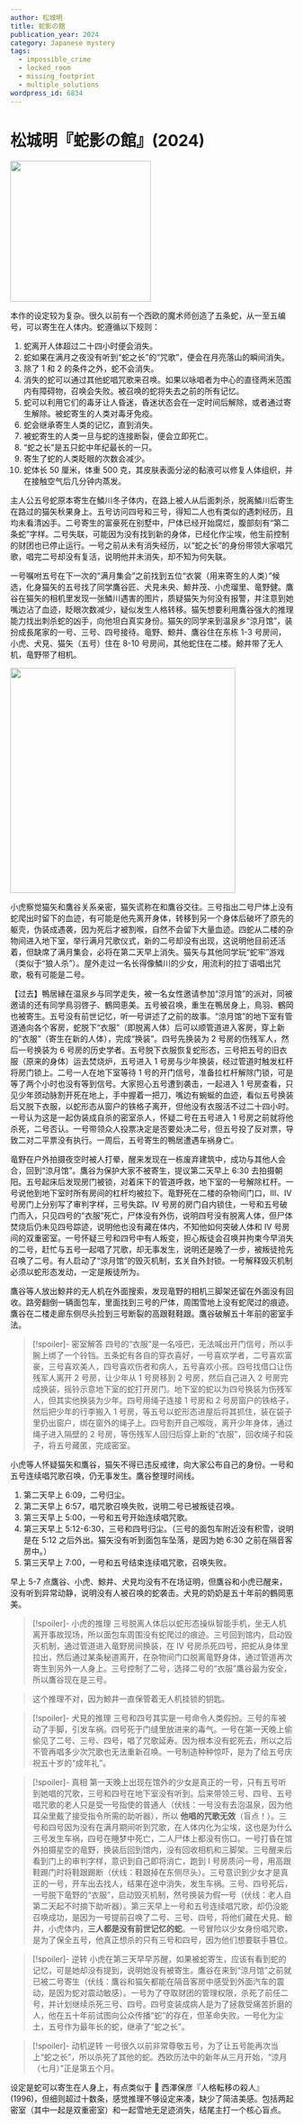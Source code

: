 ```yaml
---
author: 松城明
title: 蛇影の館
publication_year: 2024
category: Japanese mystery
tags:
  - impossible_crime
  - locked_room
  - missing_footprint
  - multiple_solutions
wordpress_id: 6834
---
```


# 松城明『蛇影の館』(2024)

<img src=images/2024_cover.jpg width=250/>

本作的设定较为复杂。很久以前有一个西欧的魔术师创造了五条蛇，从一至五编号，可以寄生在人体内。蛇遵循以下规则：
1. 蛇离开人体超过二十四小时便会消失。
2. 蛇如果在满月之夜没有听到“蛇之长”的“咒歌”，便会在月亮落山的瞬间消失。
3. 除了 1 和 2 的条件之外，蛇不会消失。
4. 消失的蛇可以通过其他蛇唱咒歌来召唤。如果以咏唱者为中心的直径两米范围内有障碍物，召唤会失败。被召唤的蛇将失去之前的所有记忆。
5. 蛇可以利用它们的毒牙让人昏迷，昏迷状态会在一定时间后解除，或者通过寄生解除。被蛇寄生的人类对毒牙免疫。
6. 蛇会继承寄生人类的记忆，直到消失。
7. 被蛇寄生的人类一旦与蛇的连接断裂，便会立即死亡。
8. “蛇之长”是五只蛇中年纪最长的一只。
9. 寄生了蛇的人类眨眼的次数会减少。
10. 蛇体长 50 厘米，体重 500 克，其皮肤表面分泌的黏液可以修复人体组织，并在接触空气后几分钟内蒸发。

主人公五号蛇原本寄生在鱗川冬子体内，在路上被人从后面刺杀，脱离鱗川后寄生在路过的猫矢秋果身上。五号访问四号和三号，得知二人也有类似的遇刺经历，且均未看清凶手。二号寄生的富豪死在别墅中，尸体已经开始腐烂，腹部刻有“第二条蛇”字样。二号失联，可能因为没有找到新的身体，已经化作尘埃，他生前控制的财团也已停止运行。一号之前从未有消失经历，以“蛇之长”的身份带领大家唱咒歌，唱完二号却没有复活，说明他并未消失，却不知为何失联。

一号嘱咐五号在下一次的“满月集会”之前找到五位“衣裳（用来寄生的人类）”候选，化身猫矢的五号找了同学鷹谷匠、犬見未央、鯨井茂、小虎瑠里、竜野健。鷹谷在猫矢的相机里发现一张鱗川遇害的图片，质疑猫矢为何没有报警，并注意到她嘴边沾了血迹，眨眼次数减少，疑似发生人格转移。猫矢想要利用鷹谷强大的推理能力找出刺杀蛇的凶手，向他坦白真实身份。猫矢的同学来到温泉乡“涼月馆”，装扮成長尾家的一号、三号、四号接待。竜野、鯨井、鷹谷住在东栋 1-3 号房间，小虎、犬見、猫矢（五号）住在 8-10 号房间，其他蛇住在二楼。鯨井带了无人机，竜野带了相机。

<img src=images/2024_floor_plan.jpg width=400/>

小虎察觉猫矢和鷹谷关系亲密，猫矢谎称在和鷹谷交往。三号指出二号尸体上没有蛇爬出时留下的血迹，有可能是他先离开身体，转移到另一个身体后破坏了原先的躯壳，伪装成遇袭，因为死后才被割喉，自然不会留下大量血迹。四蛇从二楼的杂物间进入地下室，举行满月咒歌仪式，新的二号却没有出现，这说明他目前还活着，但缺席了满月集会，必将在第二天早上消失。猫矢与其他同学玩“蛇牢”游戏（类似于“狼人杀”）。屋外走过一名长得像鱗川的少女，用流利的拉丁语唱出咒歌，极有可能是二号。

【过去】鴨居縁在温泉乡与同学走失，被一名女性邀请参加“涼月馆”的派对，同被邀请的还有同学鳥羽啓子、鶴岡恵美。五号被召唤，重生在鴨居身上，鳥羽、鶴岡也被寄生。五号没有前世记忆，听一号讲述了之前的故事。“涼月馆”的地下室有管道通向各个客房，蛇脱下“衣服”（即脱离人体）后可以顺管道进入客房，穿上新的“衣服”（寄生在新的人体），完成“换装”。四号先换装为 2 号房的伤残军人，然后一号换装为 6 号房的历史学者。五号脱下衣服恢复蛇形态，三号把五号的旧衣服（原来的身体）运去焚烧炉，五号进入 1 号房与少年换装，经过管道时触发杠杆将房门锁上。二号一人在地下室等待 1 号的开门信号，准备拉杠杆解除门锁，可是等了两个小时也没有等到信号。大家担心五号遭到袭击，一起进入 1 号房查看，只见少年颈动脉割开死在地上，手中握着一把刀，嘴边有蜿蜒的血迹，看似五号换装后又脱下衣服，以蛇形态从窗户的铁格子离开，但他没有衣服活不过二十四小时。一号认为这是一起伪装成自杀的密室杀人，怀疑二号在五号进入 1 号房之前就将他杀死，二号否认。一号带领众人投票决定是否要处决二号，但五号投了反对票，导致二对二平票没有执行。一周后，五号寄生的鴨居遭遇车祸身亡。

竜野在户外拍摄夜空时被人打晕，醒来发现在一栋废弃建筑中，成功与其他人会合，回到“涼月馆”。鷹谷为保护大家不被寄生，提议第二天早上 6:30 去拍摄朝阳。五号起床后发现房门被锁，对着床下的管道呼救，地下室的一号解除杠杆。一号说他到地下室时所有房间的杠杆均被拉下。竜野死在二楼的杂物间门口，III、IV 号房门上分别写了审判字样，三号失踪。IV 号房的房门自内锁住，一号和五号破门而入，只见四号的“衣服”死亡，尸体没有外伤，说明四号没有脱离人体，但尸体焚烧后仍未见四号踪迹，说明他也没有藏在体内，不知他如何突破人体和 IV 号房间的双重密室。一号怀疑三号和四号中有人叛变，担心叛徒会召唤并拘束今早消失的二号，赶忙与五号一起唱了咒歌，却无事发生，说明还是晚了一步，被叛徒抢先召唤了二号。有人启动了“涼月馆”的毁灭机制，玄关自外封锁。一号解释毁灭机制必须以蛇形态发动，一定是叛徒所为。

鷹谷等人放出鯨井的无人机在外面搜索，发现竜野的相机三脚架还留在外面没有回收。路旁翻倒一辆面包车，里面找到三号的尸体，周围雪地上没有蛇爬过的痕迹。鷹谷在二楼走廊东侧尽头捡到三号断裂的高跟鞋鞋跟。鷹谷破解五十年前的密室手法。

> [!spoiler]- 密室解答
> 四号的“衣服”是一名哑巴，无法喊出开门信号，所以手腕上绑了一个铃铛。五条蛇有各自的穿衣喜好，一号喜欢学者，二号喜欢富豪，三号喜欢美人，四号喜欢伤者和病人，五号喜欢小孩。四号找借口让伤残军人离开 2 号房，让少年从 1 号房移到 2 号房，然后自己进入 2 号房完成换装，摇铃示意地下室的蛇打开房门。地下室的蛇以为四号换装为伤残军人，但其实他换装为少年。四号用绳子连接 1 号房和 2 号房窗户的铁格子，然后把少年的行李搬入 1 号房，等五号以蛇形态进屋后将其抓住，装在袋子里扔出窗户，绑在窗外的绳子上。四号割开自己喉咙，离开少年身体，通过绳子进入隔壁的 2 号房，等伤残军人回归后穿上新的“衣服”，回收绳子和袋子，将五号藏匿，完成密室。

小虎等人怀疑猫矢和鷹谷，猫矢不得已违反戒律，向大家公布自己的身份。一号和五号连续唱咒歌召唤，仍无事发生。鷹谷整理时间线。

1. 第二天早上 6:09，二号归尘。
2. 第二天早上 6:57，唱咒歌召唤失败，说明二号已被叛徒召唤。
3. 第三天早上 5:00，一号和五号开始连续唱咒歌。
4. 第三天早上 5:12-6:30，三号和四号归尘。（三号的面包车附近没有积雪，说明是在 5:12 之后外出。猫矢没有听到面包车坠落，是因为她 6:30 之前在隔音客房中。）
5. 第三天早上 7:00，一号和五号结束连续唱咒歌，召唤失败。

早上 5-7 点鷹谷、小虎、鯨井、犬見均没有不在场证明，但鷹谷和小虎已醒来，没有听到异常动静，说明没有人被召唤的蛇袭击。犬見的奶奶是五十年前的鶴岡恵美。

> [!spoiler]- 小虎的推理
> 三号脱离人体后以蛇形态操纵智能手机，坐无人机离开事故现场，所以面包车周围没有蛇爬过的痕迹。三号回到馆内，启动毁灭机制，通过管道进入竜野房间换装，在 IV 号房杀死四号，把蛇从身体里拉出，然后通过某条秘道离开，在杂物间门口脱离竜野身体，通过管道再次寄生到另外一人身上。三号控制了二号，选择二号的“衣服”鷹谷最为安全，所以鷹谷现在是三号。

> 这个推理不对，因为鯨井一直保管着无人机挂锁的钥匙。

> [!spoiler]- 犬見的推理
> 三号和四号其实是一号命令人类假扮。三号的车被动了手脚，引发车祸。四号死于门缝里放进来的毒气。一号在第一天晚上偷偷见了二号、三号、四号，唱了咒歌延寿。因为根本没有蛇死去，所以之后不管再唱多少次咒歌也无法重新召唤。一号制造种种惊吓，是为了给五号庆祝五十岁的“成年礼”。

> [!spoiler]- 真相
> 第一天晚上出现在馆外的少女是真正的一号，只有五号听到她唱的咒歌，三号和四号在地下室没有听到。后来带领三号、四号、五号唱咒歌的老人只是受一号指使的普通人（伏线：一号没有去泡温泉，因为他耳朵里戴了接受指令所需的助听器），所以 <b>他唱的咒歌无效</b>（盲点！）。三号和四号因为没有在满月期间听到咒歌，在人体内化为尘埃，这也是为什么三号发生车祸，四号在睡梦中死亡，二人尸体上都没有伤口。一号打昏在馆外拍摄星空的竜野，换装后回到馆内，没有回收相机和三脚架。三号醒来后看到门上的审判字样，意识到自己即将消亡，跑到 I 号房质问一号，用高跟鞋踢门时将鞋跟踢断（伏线：鞋跟掉在东侧尽头）。三号意识到少女才是真正的一号，开车出去找人，结果在途中消失，发生车祸。三号、四号死后，一号脱下竜野的“衣服”，启动毁灭机制，然号换装为假一号（伏线：老人自第二天起不时摘下助听器）。第三天早上一号和五号连续唱咒歌，却仍没能召唤成功，是因为一号提前召唤了二号、三号、四号，将他们藏在犬見、鯨井，小虎体内，<b>三人都是没有前世记忆的蛇</b>。一号冒险以少女身份唱咒歌，是为了保全五号，他真正想杀的只有三号和四号，因为他们想要联手篡位。

> [!spoiler]- 逆转
> 小虎在第三天早早苏醒，如果被蛇寄生，应该有看到蛇的记忆，可是她却没有提到，说明她没有被寄生。鷹谷在来到“涼月馆”之前就已被二号寄生（伏线：鷹谷和猫矢都能在隔音客房中感受到外面汽车的震动，是因为蛇对震动敏感）。一号为了夺取财团的管理权限，杀死了前任二号，并计划继续杀死三号、四号。四号变装成病人是为了拯救受痛苦折磨的人，他在五十年前试图向公众传播“蛇”的存在，但革命失败。一号化为尘土，五号作为最年长的蛇，继承了“蛇之长”。

> [!spoiler]- 动机逆转
> 一号很久以前非常尊敬五号，为了让五号能再次当上“蛇之长”，所以杀死了其他的蛇。西欧历法中的新年从三月开始，“涼月（七月）”正是第五个月。

设定是蛇可以寄生在人身上，有点类似于 📖 西澤保彦『人格転移の殺人』(1996)，但细则超过十数条，感觉推理不够设定来凑，缺少了简洁美感。包括两起密室（其中一起是双重密室）和一起雪地无足迹消失，结尾主打一个核心盲点。